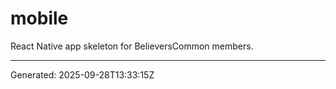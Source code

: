 # mobile

React Native app skeleton for BelieversCommon members.

---

Generated: 2025-09-28T13:33:15Z
